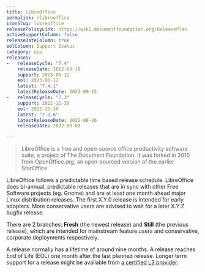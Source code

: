 ```yaml
---
title: LibreOffice
permalink: /libreoffice
iconSlug: libreoffice
releasePolicyLink: https://wiki.documentfoundation.org/ReleasePlan
activeSupportColumn: false
releaseDateColumn: true
eolColumn: Support Status
category: app
releases:
-   releaseCycle: "7.4"
    releaseDate: 2022-08-18
    support: 2023-06-12
    eol: 2023-06-12
    latest: "7.4.1"
    latestReleaseDate: 2022-09-15
-   releaseCycle: "7.3"
    support: 2022-11-30
    eol: 2022-11-30
    latest: "7.3.6"
    latestReleaseDate: 2022-08-26
    releaseDate: 2022-09-08

---
```


> LibreOffice is a free and open-source office productivity software suite, a project of The Document Foundation. It was forked in 2010 from OpenOffice.org, an open-sourced version of the earlier StarOffice.

LibreOffice follows a predictable time based release schedule. LibreOffice does bi-annual, predictable releases that are in sync with other Free Software projects (eg. Gnome) and are at least one month ahead major Linux distribution releases. The first X.Y.0 release is intended for early adopters. More conservative users are advised to wait for a later X.Y.Z bugfix release.

There are 2 branches: **Fresh** (the newest release) and **Still** (the previous release), which are intended for mainstream feature users and conservative, corporate deployments respectively.

A release normally has a lifetime of around nine months. A release reaches End of Life (EOL) one month after the last planned release. Longer term support for a release might be available from [a certified L3 provider](https://www.documentfoundation.org/gethelp/developers/).
